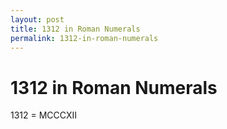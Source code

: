 ```yaml
---
layout: post
title: 1312 in Roman Numerals
permalink: 1312-in-roman-numerals
---
```


# 1312 in Roman Numerals

1312 = MCCCXII
